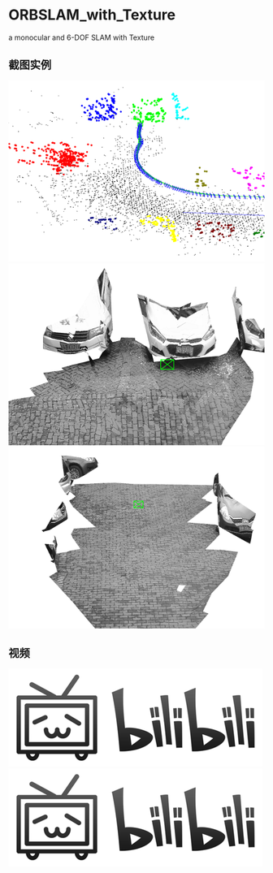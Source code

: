 # ORBSLAM_with_Texture
a monocular and 6-DOF SLAM with Texture

## 截图实例

![iamge](https://github.com/WeiHuang1994/ORBSLAM_with_Texture/blob/Picture/2019-01-02_13-53-37%E5%B1%8F%E5%B9%95%E6%88%AA%E5%9B%BE.png)
![image](https://github.com/WeiHuang1994/ORBSLAM_with_Texture/blob/Picture/2019-01-02_14-14-43%E5%B1%8F%E5%B9%95%E6%88%AA%E5%9B%BE.png)
![image](https://github.com/WeiHuang1994/ORBSLAM_with_Texture/blob/Picture/2019-01-02_14-21-22%E5%B1%8F%E5%B9%95%E6%88%AA%E5%9B%BE.png)

## 视频

[![Watch the video](https://github.com/WeiHuang1994/ORBSLAM_with_Texture/blob/Picture/bilibili-wallpaper-9.jpg)](https://www.bilibili.com/video/av45991549/)
[![Watch the video](https://github.com/WeiHuang1994/ORBSLAM_with_Texture/blob/Picture/bilibili-wallpaper-9.jpg)](https://www.bilibili.com/video/av45991855/)
